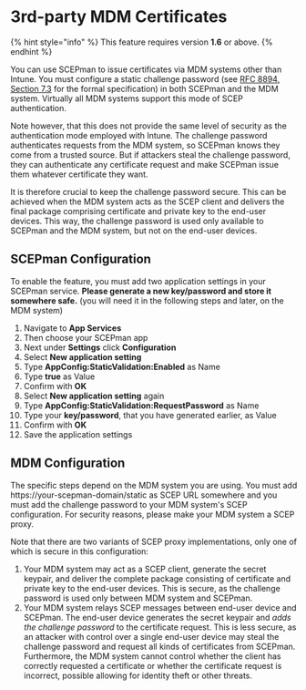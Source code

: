 # 3rd-party MDM Certificates

{% hint style="info" %}
This feature requires version **1.6** or above.
{% endhint %}

You can use SCEPman to issue certificates via MDM systems other than Intune. You must configure a static challenge password (see [RFC 8894, Section 7.3](https://www.rfc-editor.org/rfc/rfc8894.html#name-challengepassword-shared-se) for the formal specification) in both SCEPman and the MDM system. Virtually all MDM systems support this mode of SCEP authentication.

Note however, that this does not provide the same level of security as the authentication mode employed with Intune. The challenge password authenticates requests from the MDM system, so SCEPman knows they come from a trusted source. But if attackers steal the challenge password, they can authenticate any certificate request and make SCEPman issue them whatever certificate they want.

It is therefore crucial to keep the challenge password secure. This can be achieved when the MDM system acts as the SCEP client and delivers the final package comprising certificate and private key to the end-user devices. This way, the challenge password is used only available to SCEPman and the MDM system, but not on the end-user devices.

## SCEPman Configuration

To enable the feature, you must add two application settings in your SCEPman service. **Please generate a new key/password and store it somewhere safe.** \(you will need it in the following steps and later, on the MDM system\)

1. Navigate to **App Services**
2. Then choose your SCEPman app
3. Next under **Settings** click **Configuration**
4. Select **New application setting**
5. Type **AppConfig:StaticValidation:Enabled** as Name
6. Type **true** as Value
7. Confirm with **OK**
8. Select **New application setting** again
9. Type **AppConfig:StaticValidation:RequestPassword** as Name
10. Type your **key/password**, that you have generated earlier, as Value
11. Confirm with **OK**
12. Save the application settings

## MDM Configuration

The specific steps depend on the MDM system you are using. You must add https://your-scepman-domain/static as SCEP URL somewhere and you must add the challenge password to your MDM system's SCEP configuration. For security reasons, please make your MDM system a SCEP proxy.

Note that there are two variants of SCEP proxy implementations, only one of which is secure in this configuration:

1. Your MDM system may act as a SCEP client, generate the secret keypair, and deliver the complete package consisting of certificate and private key to the end-user devices. This is secure, as the challenge password is used only between MDM system and SCEPman.
2. Your MDM system relays SCEP messages between end-user device and SCEPman. The end-user device generates the secret keypair and *adds the challenge password* to the certificate request. This is less secure, as an attacker with control over a single end-user device may steal the challenge password and request all kinds of certificates from SCEPman. Furthermore, the MDM system cannot control whether the client has correctly requested a certificate or whether the certificate request is incorrect, possible allowing for identity theft or other threats.